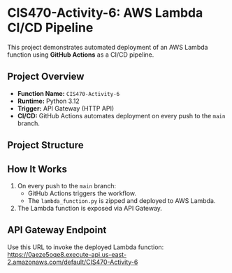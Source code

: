 # CIS470-Activity-6: AWS Lambda CI/CD Pipeline

This project demonstrates automated deployment of an AWS Lambda function using **GitHub Actions** as a CI/CD pipeline.

##  Project Overview 
- **Function Name:** `CIS470-Activity-6`
- **Runtime:** Python 3.12
- **Trigger:** API Gateway (HTTP API)
- **CI/CD:** GitHub Actions automates deployment on every push to the `main` branch.

##  Project Structure 

##  How It Works 
1. On every push to the `main` branch:
   - GitHub Actions triggers the workflow.
   - The `lambda_function.py` is zipped and deployed to AWS Lambda.
2. The Lambda function is exposed via API Gateway.

##  API Gateway Endpoint 
Use this URL to invoke the deployed Lambda function:
https://0aeze5oqe8.execute-api.us-east-2.amazonaws.com/default/CIS470-Activity-6


